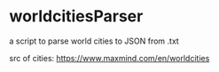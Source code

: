 worldcitiesParser
=================

a script to parse world cities to JSON from .txt


src of cities: https://www.maxmind.com/en/worldcities